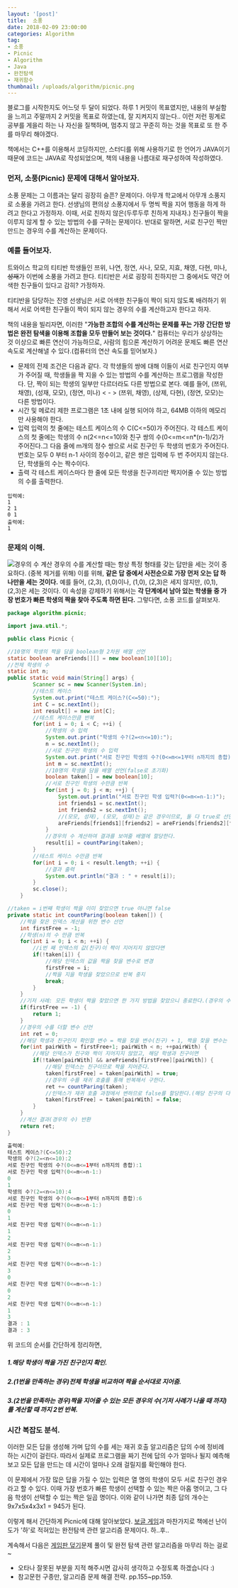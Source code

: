 ```yaml
---
layout: '[post]'
title:  소풍
date: 2018-02-09 23:00:00
categories: Algorithm
tag:
- 소풍
- Picnic
- Algorithm
- Java
- 완전탐색
- 재귀함수
thumbnail: /uploads/algorithm/picnic.png
---
```


블로그를 시작한지도 어느덧 두 달이 되었다. 하루 1 커밋이 목표였지만, 내용의 부실함을 느끼고 주말까지 2 커밋을 목표로 하였는데, 잘 지켜지지 않는다.. 이런 저런 핑계로 공부를 게을리 하는 나 자신을 질책하며, 멈추지 않고 꾸준히 하는 것을 목표로 또 한 주를 마무리 해야겠다.

책에서는 C++를 이용해서 코딩하지만, 스터디를 위해 사용하기로 한 언어가 JAVA이기 때문에 코드는 JAVA로 작성되었으며, 책의 내용을 나름대로 재구성하여 작성하였다.

### 먼저, 소풍(Picnic) 문제에 대해서 알아보자.
소풍 문제는 그 이름과는 달리 굉장히 슬픈? 문제이다. 아무개 학교에서 아무개 소풍지로 소풍을 가려고 한다. 선생님의 편의상 소풍지에서 두 명씩 짝을 지어 행동을 하게 하려고 한다고 가정하자. 이때, 서로 친하지 않은(두루두루 친하게 지내자.) 친구들이 짝을 이루지 않게 할 수 있는 방법의 수를 구하는 문제이다. 반대로 말하면, 서로 친구인 짝만 만드는 경우의 수를 계산하는 문제이다.

### 예를 들어보자.
트와이스 학교의 티티반 학생들인 쯔위, 나연, 정연, 사나, 모모, 지효, 채영, 다현, 미나, ~~성재~~가 이번에 소풍을 가려고 한다. 티티반은 서로 굉장히 친하지만 그 중에서도 약간 어색한 친구들이 있다고 감히? 가정하자.

티티반을 담당하는 진영 선생님은 서로 어색한 친구들이 짝이 되지 않도록 배려하기 위해서 서로 어색한 친구들이 짝이 되지 않는 경우의 수를 계산하고자 한다고 하자.  

책의 내용을 빌리자면, 이러한 "**가능한 조합의 수를 계산하는 문제를 푸는 가장 간단한 방법은 완전 탐색을 이용해 조합을 모두 만들어 보는 것이다.**" 컴퓨터는 우리가 상상하는 것 이상으로 빠른 연산이 가능하므로, 사람의 힘으론 계산하기 어려운 문제도 빠른 연산 속도로 계산해낼 수 있다.(컴퓨터의 연산 속도를 믿어보자.)

- 문제의 전제 조건은 다음과 같다.
각 학생들의 쌍에 대해 이들이 서로 친구인지 여부가 주어질 때, 학생들을 짝 지을 수 있는 방법의 수를 계산하는 프로그램을 작성한다. 단, 짝이 되는 학생의 일부만 다르더라도 다른 방법으로 본다.
예를 들어, (쯔위, 채영), (성재, 모모), (정연, 미나) < - > (쯔위, 채영), (상제, 다현), (정연, 모모)는 다른 방법이다.
- 시간 및 메로리 제한
프로그램은 1초 내에 실행 되어야 하고, 64MB 이하의 메모리만 사용해야 한다.
- 입력
입력의 첫 줄에는 테스트 케이스의 수 C(C<=50)가 주어진다. 각 테스트 케이스의 첫 줄에는 학생의 수 n(2<=n<=10)와 친구 쌍의 수(0<=m<=n*(n-1)/2)가 주어진다.그 다음 줄에 m개의 정수 쌍으로 서로 친구인 두 학생의 번호가 주어진다. 번호는 모두 0 부터 n-1 사이의 정수이고, 같은 쌍은 입력에 두 번 주어지지 않는다. 단, 학생들의 수는 짝수이다.
- 출력
각 테스트 케이스마다 한 줄에 모든 학생을 친구끼리만 짝지어줄 수 있는 방법의 수를 출력한다.
```
입력예:
1
2 1
0 1
출력예:
1
```

### 문제의 이해.
![경우의 수 계산](/uploads/algorithm/picnic.png)
경우의 수를 계산할 때는 항상 특정 형태를 갖는 답만을 세는 것이 중요하다. (중복 제거를 위해) 이를 위해, **같은 답 중에서 사전순으로 가장 먼저 오는 답 하나만을 세는 것이다.**
예를 들어, (2,3), (1,0)이나, (1,0), (2,3)은 세지 않지만, (0,1), (2,3)은 세는 것이다. 이 속성을 강제하기 위해서는 **각 단계에서 남아 있는 학생들 중 가장 번호가 빠른 학생의 짝을 찾아 주도록 하면 된다.** 그렇다면, 소풍 코드를 살펴보자.
```java
package algorithm.picnic;

import java.util.*;

public class Picnic {

//10명의 학생의 짝을 담을 boolean형 2차원 배열 선언
static boolean areFriends[][] = new boolean[10][10];
//전체 학생의 수
static int n;
public static void main(String[] args) {
		Scanner sc = new Scanner(System.in);
		//테스트 케이스
		System.out.print("테스트 케이스?(C<=50):");
		int C = sc.nextInt();
		int result[] = new int[C];
		//테스트 케이스만큼 반복
		for(int i = 0; i < C; ++i) {
			//학생의 수 입력
			System.out.print("학생의 수?(2=<n<=10):");
			n = sc.nextInt();
			//서로 친구인 학생의 수 입력
			System.out.print("서로 친구인 학생의 수?(0<=m<=1부터 n까지의 총합):");
			int m = sc.nextInt();
			//10명의 학생을 담을 배열 선언(false로 초기화)
			boolean taken[] = new boolean[10];
			//서로 친구인 학생의 수만큼 반복
			for(int j = 0; j < m; ++j) {
				System.out.println("서로 친구인 학생 입력?(0<=m<=n-1:)");
				int friends1 = sc.nextInt();
				int friends2 = sc.nextInt();
				//(모모, 성재), (모모, 성재)는 같은 경우이므로, 둘 다 true로 선언.
				areFriends[friends1][friends2] = areFriends[friends2][friends1] = true;
			}
			//경우의 수 계산하여 결과를 보여줄 배열에 할당한다.
			result[i] = countParing(taken);
		}
		//테스트 케이스 수만큼 반복
		for(int i = 0; i < result.length; ++i) {
			//결과 출력
			System.out.println("결과 : " + result[i]);
		}
		sc.close();
	}

//taken = i번째 학생이 짝을 이미 찾았으면 true 아니면 false
private static int countParing(boolean taken[]) {
	//짝을 찾은 인덱스 계산을 위한 변수 선언
	int firstFree = -1;
	//학생(n)의 수 만큼 반복
	for(int i = 0; i < n; ++i) {
		//i번 째 인덱스의 값(친구)이 짝이 지어지지 않았다면
		if(!taken[i]) {
			//해당 인덱스의 값을 짝을 찾을 변수로 변경
			firstFree = i;
			//짝을 지을 학생을 찾았으므로 반복 중지
			break;
		}
	}
	//기저 사례: 모든 학생이 짝을 찾았으면 한 가지 방법을 찾았으니 종료한다.(경우의 수 하나 찾음!)
	if(firstFree == -1) {
		return 1;
	}
	//경우의 수를 더할 변수 선언
	int ret = 0;
	//해당 학생과 친구인지 확인할 변수 = 짝을 찾을 변수(친구) + 1, 짝을 찾을 변수는 전체 학생의 수 만큼 반복
	for(int pairWith = firstFree+1; pairWith < n; ++pairWith) {
		//해당 인덱스가 친구와 짝이 지어지지 않았고, 해당 학생과 친구이면
		if(!taken[pairWith] && areFriends[firstFree][pairWith]) {
			//해당 인덱스는 친구이므로 짝을 지어준다.
			taken[firstFree] = taken[pairWith] = true;
			//경우의 수를 재귀 호출를 통해 반복해서 구한다.
			ret += countParing(taken);
			//인덱스가 재귀 호출 과정에서 변하므로 false를 할당한다.(해당 친구의 다음 짝을 계산해야 하므로)
			taken[firstFree] = taken[pairWith] = false;
		}
	}
	//계산 결과(경우의 수) 반환
	return ret;
}

출력예:
테스트 케이스?(C<=50):2
학생의 수?(2=<n<=10):2
서로 친구인 학생의 수?(0<=m<=1부터 n까지의 총합):1
서로 친구인 학생 입력?(0<=m<=n-1:)
0
1
학생의 수?(2=<n<=10):4
서로 친구인 학생의 수?(0<=m<=1부터 n까지의 총합):6
서로 친구인 학생 입력?(0<=m<=n-1:)
0
1
서로 친구인 학생 입력?(0<=m<=n-1:)
1
2
서로 친구인 학생 입력?(0<=m<=n-1:)
2
3
서로 친구인 학생 입력?(0<=m<=n-1:)
3
0
서로 친구인 학생 입력?(0<=m<=n-1:)
0
2
서로 친구인 학생 입력?(0<=m<=n-1:)
1
3
결과 : 1
결과 : 3
```
위 코드의 순서를 간단하게 정리하면,
##### 1.해당 학생이 짝을 가진 친구인지 확인.
##### 2.(1번을 만족하는 경우)전체 학생을 비교하며 짝을 순서대로 지어줌.
##### 3.(2번을 만족하는 경우)짝을 지어줄 수 있는 모든 경우의 수(기저 사례가 나올 때 까지)를 계산할 때 까지 2번 반복.

### 시간 복잡도 분석.
이러한 모든 답을 생성해 가며 답의 수를 세는 재귀 호출 알고리즘은 답의 수에 정비례 하는 시간이 걸린다. 따라서 실제로 프로그램을 짜기 전에 답의 수가 얼마나 될지 예측해 보고 모든 답을 만드는 데 시간이 얼마나 오래 걸릴지를 확인해야 한다.

이 문제에서 가장 많은 답을 가질 수 있는 입력은 열 명의 학생이 모두 서로 친구인 경우라고 할 수 있다. 이때 가장 번호가 빠른 학생이 선택할 수 있는 짝은 아홉 명이고, 그 다음 학생이 선택할 수 있는 짝은 일곱 명이다. 이와 같이 나가면 최종 답의 개수는 9x7x5x4x3x1 = 945가 된다.

이렇게 해서 간단하게 Picnic에 대해 알아보았다. [보글 게임](https://seongjaemoon.github.io/2018/01/27/algorithmBoggleGame/)과 마찬가지로 책에선 난이도가 '하'로 적혀있는 완전탐색 관련 알고리즘 문제이다. 하..후..

계속해서 다음은 [게임판 덮기](https://seongjaemoon.github.io/2018/02/18/algorithmBoardCover/)문제 풀이 및 완전 탐색 관련 알고리즘을 마무리 하는 걸로~

* 오타나 잘못된 부분을 지적 해주시면 감사히 생각하고 수정토록 하겠습니다 :)
* 참고문헌
구종만, 알고리즘 문제 해결 전략. pp.155~pp.159.

